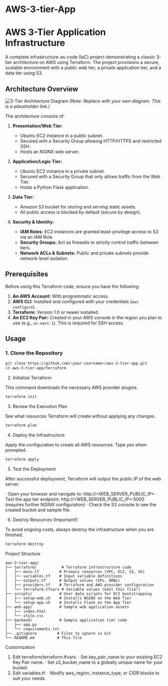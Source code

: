 # AWS-3-tier-App

# AWS 3-Tier Application Infrastructure

A complete infrastructure-as-code (IaC) project demonstrating a classic 3-tier architecture on AWS using Terraform. The project provisions a secure, scalable environment with a public web tier, a private application tier, and a data tier using S3.

## Architecture Overview

![3-Tier Architecture Diagram](https://raw.githubusercontent.com/aws-samples/aws-refarch-wordpress/master/images/aws-refarch-wordpress-v20170915.png)
*(Note: Replace with your own diagram. This is a placeholder link.)*

The architecture consists of:

1.  **Presentation/Web Tier:**
    *   Ubuntu EC2 instance in a public subnet.
    *   Secured with a Security Group allowing HTTP/HTTPS and restricted SSH.
    *   Hosts an NGINX web server.

2.  **Application/Logic Tier:**
    *   Ubuntu EC2 instance in a private subnet.
    *   Secured with a Security Group that only allows traffic from the Web Tier.
    *   Hosts a Python Flask application.

3.  **Data Tier:**
    *   Amazon S3 bucket for storing and serving static assets.
    *   All public access is blocked by default (secure by design).

4.  **Security & Identity:**
    *   **IAM Roles:** EC2 instances are granted least-privilege access to S3 via an IAM Role.
    *   **Security Groups:** Act as firewalls to strictly control traffic between tiers.
    *   **Network ACLs & Subnets:** Public and private subnets provide network-level isolation.

## Prerequisites

Before using this Terraform code, ensure you have the following:

1.  **An AWS Account:** With programmatic access.
2.  **AWS CLI:** Installed and configured with your credentials (`aws configure`).
3.  **Terraform:** Version 1.0 or newer installed.
4.  **An EC2 Key Pair:** Created in your AWS console in the region you plan to use (e.g., `us-east-1`). This is required for SSH access.

## Usage

### 1. Clone the Repository
```bash
git clone https://github.com/<your-username>/aws-3-tier-app.git
cd aws-3-tier-app/terraform
```
2. Initialize Terraform

This command downloads the necessary AWS provider plugins.

```bash
terraform init
```

3. Review the Execution Plan

See what resources Terraform will create without applying any changes.

```bash
terraform plan
```

4. Deploy the Infrastructure

Apply the configuration to create all AWS resources. Type yes when prompted.

```bash
terraform apply
```

5. Test the Deployment

After successful deployment, Terraform will output the public IP of the web server.

· Open your browser and navigate to: http://<WEB_SERVER_PUBLIC_IP>
· Test the app tier endpoint: http://<WEB_SERVER_PUBLIC_IP>:5000 (requires further NGINX configuration)
· Check the S3 console to see the created bucket and sample file.

6. Destroy Resources (Important!)

To avoid ongoing costs, always destroy the infrastructure when you are finished.

```bash
terraform destroy
```

Project Structure

```
aws-3-tier-app/
├── terraform/           # Terraform infrastructure code
│   ├── main.tf         # Primary resources (VPC, EC2, S3, SG)
│   ├── variables.tf    # Input variable definitions
│   ├── outputs.tf      # Output values (IPs, ARNs)
│   ├── providers.tf    # Terraform and AWS provider configuration
│   └── terraform.tfvars # Variable values (edit this file!)
├── scripts/            # User data scripts for EC2 bootstrapping
│   ├── setup-web.sh    # Installs NGINX on the Web Tier
│   └── setup-app.sh    # Installs Flask on the App Tier
├── web-app/            # Sample web application assets
│   ├── index.html
│   └── style.css
├── backend/            # Sample application tier code
│   ├── app.py
│   └── requirements.txt
├── .gitignore         # Files to ignore in Git
└── README.md          # This file
```

Customization

1. Edit terraform/terraform.tfvars:
   · Set key_pair_name to your existing EC2 Key Pair name.
   · Set s3_bucket_name to a globally unique name for your bucket.
2. Edit variables.tf:
   · Modify aws_region, instance_type, or CIDR blocks to suit your needs.
